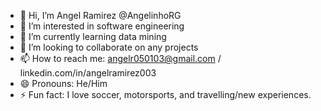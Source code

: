 - 👋 Hi, I’m Angel Ramirez @AngelinhoRG
- 👀 I’m interested in software engineering
- 🌱 I’m currently learning data mining
- 💞️ I’m looking to collaborate on any projects
- 📫 How to reach me: angelr050103@gmail.com / linkedin.com/in/angelramirez003
- 😄 Pronouns: He/Him
- ⚡ Fun fact: I love soccer, motorsports, and travelling/new experiences.

<!---
AngelinhoRG/AngelinhoRG is a ✨ special ✨ repository because its `README.md` (this file) appears on your GitHub profile.
You can click the Preview link to take a look at your changes.
--->
